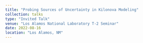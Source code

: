 ```yaml
---
title: "Probing Sources of Uncertainty in Kilonova Modeling"
collection: talks
type: "Invited Talk"
venue: "Los Alamos National Laboratory T-2 Seminar"
date: 2022-08-16
location: "Los Alamos, NM"
---
```

